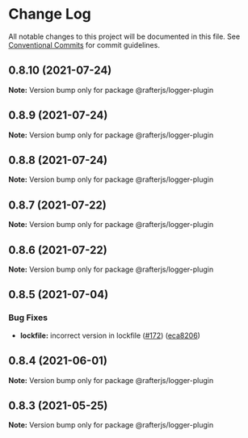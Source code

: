 # Change Log

All notable changes to this project will be documented in this file.
See [Conventional Commits](https://conventionalcommits.org) for commit guidelines.

## 0.8.10 (2021-07-24)

**Note:** Version bump only for package @rafterjs/logger-plugin





## 0.8.9 (2021-07-24)

**Note:** Version bump only for package @rafterjs/logger-plugin





## 0.8.8 (2021-07-24)

**Note:** Version bump only for package @rafterjs/logger-plugin





## 0.8.7 (2021-07-22)

**Note:** Version bump only for package @rafterjs/logger-plugin





## 0.8.6 (2021-07-22)

**Note:** Version bump only for package @rafterjs/logger-plugin





## 0.8.5 (2021-07-04)


### Bug Fixes

* **lockfile:** incorrect version in lockfile ([#172](https://github.com/rafterjs/rafter/issues/172)) ([eca8206](https://github.com/rafterjs/rafter/commit/eca820680574c45714a5cf56560b5f41a1553fa1))





## 0.8.4 (2021-06-01)

**Note:** Version bump only for package @rafterjs/logger-plugin

## 0.8.3 (2021-05-25)

**Note:** Version bump only for package @rafterjs/logger-plugin
